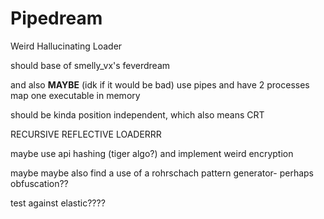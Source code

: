 # Pipedream
Weird Hallucinating Loader

should base of smelly_vx's feverdream 

and also **MAYBE** (idk if it would be bad) use pipes and have 2 processes map one executable in memory

should be kinda position independent, which also means CRT

RECURSIVE REFLECTIVE LOADERRR

maybe use api hashing (tiger algo?) and implement weird encryption

maybe maybe also find a use of a rohrschach pattern generator- perhaps obfuscation??

test against elastic????

